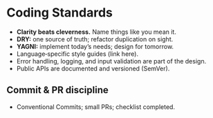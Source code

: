 # Coding Standards

- **Clarity beats cleverness.** Name things like you mean it.
- **DRY:** one source of truth; refactor duplication on sight.
- **YAGNI:** implement today’s needs; design for tomorrow.
- Language‑specific style guides (link here).
- Error handling, logging, and input validation are part of the design.
- Public APIs are documented and versioned (SemVer).

## Commit & PR discipline
- Conventional Commits; small PRs; checklist completed.
